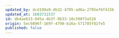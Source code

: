 ```yaml
---
updated_by: dcd190a9-db32-4705-ad6a-2795ef6f415b
updated_at: 1603731537
id: db4aeb33-945a-4b3f-9b33-10c590f3a526
origin: 5ec9896f-169f-4790-b16a-571785f81fe5
published: false
---
```

